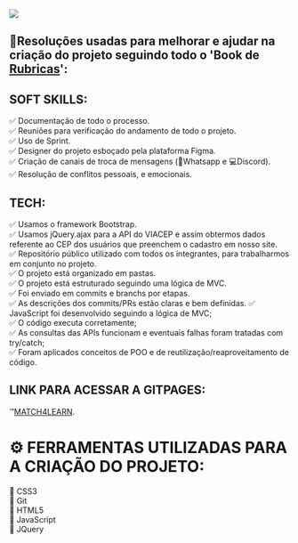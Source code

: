 <img src="https://i.imgur.com/xRC84Ex.png" align="center">

## 📝Resoluções usadas para melhorar e ajudar na criação do projeto seguindo todo o 'Book de [Rubricas](https://cdn.discordapp.com/attachments/950854418453102592/976471796863864842/Resilia_Web_Dev_Rubrica_Modulo_2.pdf)':

## SOFT SKILLS:
✅ Documentação de todo o processo. <br>
✅ Reuniões para verificação do andamento de todo o projeto. <br>
✅ Uso de Sprint. <br>
✅ Designer do projeto esboçado pela plataforma Figma. <br>
✅ Criação de canais de troca de mensagens (📲Whatsapp e 💻Discord). <br>
✅ Resolução de conflitos pessoais, e emocionais.

## TECH:
✅ Usamos o framework Bootstrap. <br>
✅ Usamos jQuery.ajax para a API do VIACEP e assim obtermos dados referente ao CEP dos usuários que preenchem o cadastro em nosso site. <br>
✅ Repositório público utilizado com todos os integrantes, para trabalharmos em conjunto no projeto. <br>
✅ O projeto está organizado em pastas. <br>
✅ O projeto está estruturado seguindo uma lógica de MVC. <br>
✅ Foi enviado em commits e branchs por etapas. <br>
✅ As descrições dos commits/PRs estão claras e bem definidas.
✅ JavaScript foi desenvolvido seguindo a lógica de MVC; <br>
✅ O código executa corretamente; <br>
✅ As consultas das APIs funcionam e eventuais falhas foram tratadas com try/catch; <br>
✅ Foram aplicados conceitos de POO e de reutilização/reaproveitamento de código. <br>


## LINK PARA ACESSAR A GITPAGES:
 ™[MATCH4LEARN](https://systemilc.github.io/match4learn/).

# ⚙ FERRAMENTAS UTILIZADAS PARA A CRIAÇÃO DO PROJETO:

🔹 CSS3 <br>
🔹 Git <br>
🔹 HTML5 <br>
🔹 JavaScript <br>
🔹 JQuery <br>
